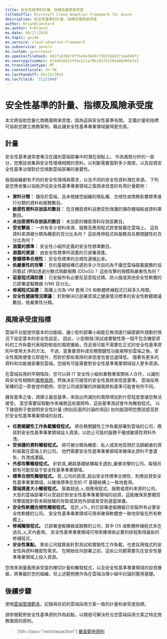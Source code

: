 ```yaml
---
title: 安全性基準的計量、指標及風險承受度
titleSuffix: Microsoft Cloud Adoption Framework for Azure
description: 安全性基準的計量、指標及風險承受度
author: BrianBlanchard
ms.author: brblanch
ms.date: 09/17/2019
ms.topic: guide
ms.service: cloud-adoption-framework
ms.subservice: govern
ms.custom: governance
ms.openlocfilehash: b8171839b79ffbe9e3849cf303180d1f1ee049f2
ms.sourcegitcommit: d19e026d119fbe221a78b10225230da8b9666fe1
ms.translationtype: MT
ms.contentlocale: zh-TW
ms.lasthandoff: 09/24/2019
ms.locfileid: "71222849"
---
```

# <a name="security-baseline-metrics-indicators-and-risk-tolerance"></a>安全性基準的計量、指標及風險承受度

本文將協助您量化商務風險承受度，因為這與安全性基準有關。 定義計量和指標可協助您建立商務案例，藉此讓安全性基準專業領域變得更完善。

## <a name="metrics"></a>計量

安全性基準通常會專注在識別雲端部署中的潛在弱點上。 作為風險分析的一部分，您應該收集與安全性環境相關的資料，以判斷需要面對多少風險，以及投資安全性基準治理對於您規劃雲端部署的重要性。

每個組織都有不同的安全性環境與需求，以及不同的安全性資料潛在來源。 下列是您應收集以協助評估安全性基準專業領域之風險承受度的有用計量範例：

- **資料分類：** 儲存於雲端，且未根據您組織的隱私權、合規性或商務影響標準進行分類的資料和服務數目。
- **敏感性資料存放區的數目：** 包含機密資料且應受到保護的儲存體端點或資料庫數目。
- **未加密資料存放區的數目：** 未加密的機密資料存放區數目。
- **受攻擊面：** 一共有多少資料來源、服務及應用程式將會裝載在雲端上。 這些資料來源被分類為機密的百分比為何？ 這些應用程式和服務具任務關鍵性的百分比為何？
- **涵蓋的標準：** 安全性小組所定義的安全性標準數目。
- **涵蓋的資源：** 由安全性標準所涵蓋的已部署資產。
- **整體標準合規性：** 安全性標準的合規性遵循比率。
- **依嚴重性的攻擊：** 您的基礎結構已遇到多少次目的為干擾您雲端裝載服務的協同嘗試 (例如透過分散式阻斷服務 (DDoS))？ 這些攻擊的規模與嚴重性為何？
- **惡意程式碼防護：** 已安裝所有必要反惡意程式碼、防火牆或其他安全性軟體的已部署虛擬機器 (VM) 百分比。
- **修補程式延遲：** 距離上次為 VM 套用 OS 和軟體修補程式已經多久時間。
- **安全性健康情況建議：** 針對解決已部署資源之健康情況標準的安全性軟體建議數目，依嚴重性分類。

## <a name="risk-tolerance-indicators"></a>風險承受度指標

雲端平台能提供基本的功能組，讓小型的部署小組能在無須進行縝密額外規劃的情況下設定基本的安全性設定。 因此，小型開發/測試或實驗性第一個不包含機密資料的工作負載代表相對較低的風險層級，而且很可能不需要在正式的安全性基準原則中使用太多的方法。 不過，當重要資料或任務關鍵性功能被移到雲端之後，安全性風險便會立即提升，而對於那些風險的承受度也會迅速降低。 隨著有更多的資料和功能被部署到雲端，您越有可能需要對安全性基準專業領域投入更多資源。

在雲端採用的早期階段，您可以與 IT 安全性小組和業務專案關係人合作，以識別與安全性相關的[業務風險](./business-risks.md)，然後決定可接受的安全性風險承受度基準。 雲端採用架構的這一節會提供範例，但您公司或部署的詳細風險和基準可能會有所不同。

擁有基準之後，請建立最低基準，來指出所識別的風險增加到什麼程度會讓您無法接受。 當您需要採取動作來補救這些風險時，這些基準測試會作為觸發程式。 以下幾個例子會說明安全性計量 (例如前面所討論的項目) 如何能證明您應該提高對於安全性基準專業領域的投資。

- **任務關鍵性工作負載觸發程式。** 將任務關鍵性工作負載部署到雲端的公司，應該對安全性基準專業領域投入資源，以防止可能的服務干擾或敏感性資料外洩。
- **受保護的資料觸發程式。** 將可被分類為機密、私人或其他受限於法歸顧慮的資料裝載在雲端上的公司。 他們需要安全性基準專業領域來確保此資料不會遺失、外洩或遭竊。
- **外部攻擊觸發程式。** 針對其_網路基礎結構每天遇到_嚴重攻擊的公司，每個月都有可能受益于安全性基準專業領域。
- **標準合規性觸發程式。** 若_公司的資源_超出安全性標準合規性，則應投資安全性基準專業領域，以確保標準在您的 IT 基礎結構上一致地套用。
- **雲端資產大小觸發程式。** 裝載超過_x_個應用程式、服務或資料來源的公司。 大型的雲端部署可以受益於對安全性基準專業領域的投資，這能確保其整體受攻擊面能針對未經授權的存取或其他外部威脅受到適當保護。
- **安全性軟體合規性觸發程式。** 低於_x%_ 的已部署虛擬機器已安裝所有必要安全性軟體的公司。 安全性基準專業領域可用來確保軟體會一致地安裝在所有軟體上。
- **修補觸發程式。** 已部署虛擬機器或服務的公司，其中 OS 或軟體修補程式未在過去_x_天內套用。 安全性基準專業領域可用來確保依必要的排程取得最新的修補程式。
- **安全性重點。** 某些公司就算是針對測試和實驗性工作負載，也會採用強式的安全性與資料機密性需求。 在開始任何部署之前，這些公司都需要先在安全性基準專業領域上投入資源。

您用來測量風險承受度的確切計量和觸發程式，以及安全性基準專業領域的投資層級，將專屬於您的組織，但上述範例應作為在雲端治理小組中討論的實用基礎。

## <a name="next-steps"></a>後續步驟

使用[雲端管理範本](./template.md)，記錄與目前的雲端採用方案一致的計量和承受度指標。

請參閱範例安全性基準原則作為起點，以開發可解決符合您雲端採用方案之特定商務風險的原則。

> [!div class="nextstepaction"]
> [審查範例原則](./policy-statements.md)
